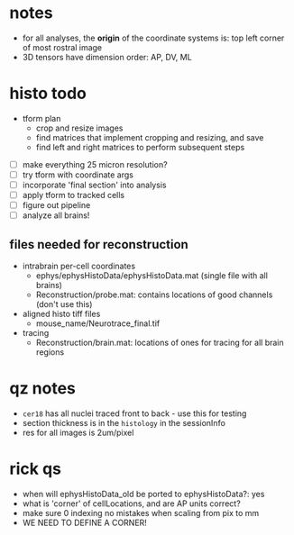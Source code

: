 # notes
- for all analyses, the **origin** of the coordinate systems is: top left corner of most rostral image
- 3D tensors have dimension order: AP, DV, ML

# histo todo
- tform plan
  - crop and resize images
  - find matrices that implement cropping and resizing, and save
  - find left and right matrices to perform subsequent steps


- [ ] make everything 25 micron resolution?
- [ ] try tform with coordinate args
- [ ] incorporate 'final section' into analysis
- [ ] apply tform to tracked cells
- [ ] figure out pipeline
- [ ] analyze all brains!

## files needed for reconstruction
- intrabrain per-cell coordinates
  - ephys/ephysHistoData/ephysHistoData.mat (single file with all brains)
  - Reconstruction/probe.mat: contains locations of good channels (don't use this)
- aligned histo tiff files
  - mouse_name/Neurotrace_final.tif
- tracing
  - Reconstruction/brain.mat: locations of ones for tracing for all brain regions

# qz notes
- `cer18` has all nuclei traced front to back - use this for testing
- section thickness is in the `histology` in the sessionInfo
- res for all images is 2um/pixel

# rick qs
- when will ephysHistoData_old be ported to ephysHistoData?: yes
- what is 'corner' of cellLocations, and are AP units correct?
- make sure 0 indexing no mistakes when scaling from pix to mm
- WE NEED TO DEFINE A CORNER!
